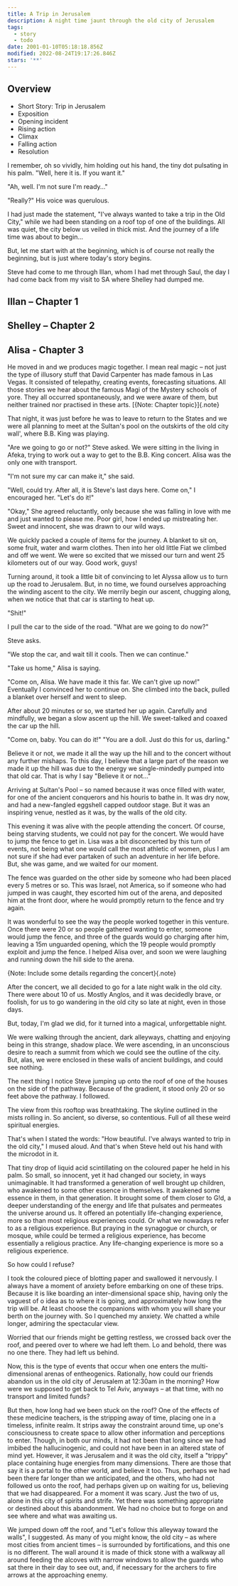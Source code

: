 ```yaml
---
title: A Trip in Jerusalem
description: A night time jaunt through the old city of Jerusalem
tags:
  - story
  - todo
date: 2001-01-10T05:18:18.856Z
modified: 2022-08-24T19:17:26.846Z
stars: '**'
---
```

## Overview

- Short Story: Trip in Jerusalem
- Exposition
- Opening incident
- Rising action
- Climax
- Falling action
- Resolution

I remember, oh so vividly, him holding out his hand, the tiny dot pulsating in his palm. "Well, here it is. If you want it."

"Ah, well. I'm not sure I'm ready…"

"Really?" His voice was querulous.

I had just made the statement, "I've always wanted to take a trip in the Old City," while we had been standing on a roof top of one of the buildings. All was quiet, the city below us veiled in thick mist. And the journey of a life time was about to begin…

But, let me start with at the beginning, which is of course not really the beginning, but is just where today's story begins.

Steve had come to me through Illan, whom I had met through Saul, the day I had come back from my visit to SA where Shelley had dumped me.

## Illan – Chapter 1

## Shelley – Chapter 2

## Alisa - Chapter 3

He moved in and we produces magic together. I mean real magic – not just the type of illusory stuff that David Carpenter has made famous in Las Vegas. It consisted of telepathy, creating events, forecasting situations. All those stories we hear about the famous Magi of the Mystery schools of yore. They all occurred spontaneously, and we were aware of them, but neither trained nor practised in these arts. [{Note: Chapter topic}]{.note}

That night, it was just before he was to leave to return to the States and we were all planning to meet at the Sultan's pool on the outskirts of the old city wall', where B.B. King was playing.

"Are we going to go or not?" Steve asked. We were sitting in the living in Afeka, trying to work out a way to get to the B.B. King concert. Alisa was the only one with transport.

"I'm not sure my car can make it," she said.

"Well, could try. After all, it is Steve's last days here. Come on," I encouraged her. "Let's do it!"

"Okay," She agreed reluctantly, only because she was falling in love with me and just wanted to please me. Poor girl, how I ended up mistreating her. Sweet and innocent, she was drawn to our wild ways.

We quickly packed a couple of items for the journey. A blanket to sit on, some fruit, water and warm clothes. Then into her old little Fiat we climbed and off we went. We were so excited that we missed our turn and went 25 kilometers out of our way. Good work, guys!

Turning around, it took a little bit of convincing to let Alyssa allow us to turn up the road to Jerusalem. But, in no time, we found ourselves approaching the winding ascent to the city. We merrily begin our ascent, chugging along, when we notice that that car is starting to heat up.

"Shit!"

I pull the car to the side of the road. "What are we going to do now?"

Steve asks.

"We stop the car, and wait till it cools. Then we can continue."

"Take us home," Alisa is saying.

"Come on, Alisa. We have made it this far. We can't give up now!" Eventually I convinced her to continue on. She climbed into the back, pulled a blanket over herself and went to sleep.

After about 20 minutes or so, we started her up again. Carefully and mindfully, we began a slow ascent up the hill. We sweet-talked and coaxed the car up the hill.

"Come on, baby. You can do it!" "You are a doll. Just do this for us, darling."

Believe it or not, we made it all the way up the hill and to the concert without any further mishaps. To this day, I believe that a large part of the reason we made it up the hill was due to the energy we single-mindedly pumped into that old car. That is why I say "Believe it or not…"

Arriving at Sultan's Pool – so named because it was once filled with water, for one of the ancient conquerors and his houris to bathe in. It was dry now, and had a new-fangled eggshell capped outdoor stage. But it was an inspiring venue, nestled as it was, by the walls of the old city.

This evening it was alive with the people attending the concert. Of course, being starving students, we could not pay for the concert. We would have to jump the fence to get in. Lisa was a bit disconcerted by this turn of events, not being what one would call the most athletic of women, plus I am not sure if she had ever partaken of such an adventure in her life before. But, she was game, and we waited for our moment.

The fence was guarded on the other side by someone who had been placed every 5 metres or so. This was Israel, not America, so if someone who had jumped in was caught, they escorted him out of the arena, and deposited him at the front door, where he would promptly return to the fence and try again.

It was wonderful to see the way the people worked together in this venture. Once there were 20 or so people gathered wanting to enter, someone would jump the fence, and three of the guards would go charging after him, leaving a 15m unguarded opening, which the 19 people would promptly exploit and jump the fence. I helped Alisa over, and soon we were laughing and running down the hill side to the arena.

{Note: Include some details regarding the concert}{.note}

After the concert, we all decided to go for a late night walk in the old city. There were about 10 of us. Mostly Anglos, and it was decidedly brave, or foolish, for us to go wandering in the old city so late at night, even in those days.

But, today, I'm glad we did, for it turned into a magical, unforgettable night.

We were walking through the ancient, dark alleyways, chatting and enjoying being in this strange, shadow place. We were ascending, in an unconscious desire to reach a summit from which we could see the outline of the city. But, alas, we were enclosed in these walls of ancient buildings, and could see nothing.

The next thing I notice Steve jumping up onto the roof of one of the houses on the side of the pathway. Because of the gradient, it stood only 20 or so feet above the pathway. I followed.

The view from this rooftop was breathtaking. The skyline outlined in the mists rolling in. So ancient, so diverse, so contentious. Full of all these weird spiritual energies.

That's when I stated the words: "How beautiful. I've always wanted to trip in the old city," I mused aloud. And that's when Steve held out his hand with the microdot in it.

That tiny drop of liquid acid scintillating on the coloured paper he held in his palm. So small, so innocent, yet it had changed our society, in ways unimaginable. It had transformed a generation of well brought up children, who awakened to some other essence in themselves. It awakened some essence in them, in that generation. It brought some of them closer to G!d, a deeper understanding of the energy and life that pulsates and permeates the universe around us. It offered an potentially life-changing experience, more so than most religious experiences could. Or what we nowadays refer to as a religious experience. But praying in the synagogue or church, or mosque, while could be termed a religious experience, has become essentially a religious practice. Any life-changing experience is more so a religious experience.

So how could I refuse?

I took the coloured piece of blotting paper and swallowed it nervously. I always have a moment of anxiety before embarking on one of these trips. Because it is like boarding an inter-dimensional space ship, having only the vaguest of o idea as to where it is going, and approximately how long the trip will be. At least choose the companions with whom you will share your berth on the journey with. So I quenched my anxiety. We chatted a while longer, admiring the spectacular view.

Worried that our friends might be getting restless, we crossed back over the roof, and peered over to where we had left them. Lo and behold, there was no one there. They had left us behind.

Now, this is the type of events that occur when one enters the multi-dimensional arenas of entheogenics. Rationally, how could our friends abandon us in the old city of Jerusalem at 12:30am in the morning? How were we supposed to get back to Tel Aviv, anyways – at that time, with no transport and limited funds?

But then, how long had we been stuck on the roof? One of the effects of these medicine teachers, is the stripping away of time, placing one in a timeless, infinite realm. It strips away the constraint around time, up one's consciousness to create space to allow other information and perceptions to enter. Though, in both our minds, it had not been that long since we had imbibed the hallucinogenic, and could not have been in an altered state of mind yet. However, it was Jerusalem and it was the old city, itself a "trippy" place containing huge energies from many dimensions. There are those that say it is a portal to the other world, and believe it too. Thus, perhaps we had been there far longer than we anticipated, and the others, who had not followed us onto the roof, had perhaps given up on waiting for us, believing that we had disappeared.
For a moment it was scary. Just the two of us, alone in this city of spirits and strife. Yet there was something appropriate or destined about this abandonment. We had no choice but to forge on and see where and what was awaiting us.

We jumped down off the roof, and "Let's follow this alleyway toward the walls", I suggested. As many of you might know, the old city – as where most cities from ancient times – is surrounded by fortifications, and this one is no different. The wall around it is made of thick stone with a walkway all around feeding the alcoves with narrow windows to allow the guards who sat there in their day to see out, and, if necessary for the archers to fire arrows at the approaching enemy.

